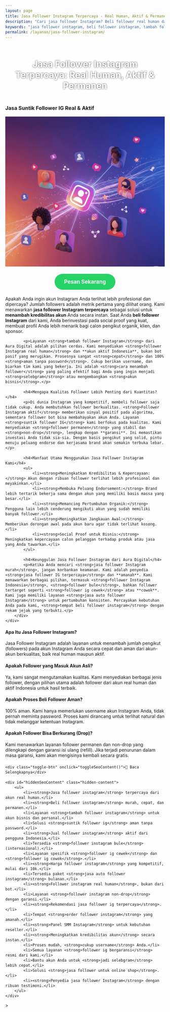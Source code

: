 ```yaml
---
layout: page
title: Jasa Follower Instagram Terpercaya - Real Human, Aktif & Permanen
description: "Cari jasa follower Instagram? Beli follower real human dari akun aktif Indonesia. Layanan suntik follower IG terpercaya, aman, murah, dan bergaransi untuk menaikkan kredibilitas akun Anda."
keywords: "jasa follower instagram, beli follower instagram, tambah follower instagram, jual follower instagram, suntik follower ig, order follower ig, panel smm instagram, follower instagram real human, follower instagram aktif, follower instagram indonesia, follower instagram permanen, follower ig non-drop, jasa follower ig terpercaya, jasa follower instagram aman, follower ig bergaransi, jasa auto follower instagram, meningkatkan kredibilitas akun, harga follower instagram, jasa follower instagram murah, rekomendasi jasa follower ig, follower ig cewek, follower ig cowok"
permalink: /layanan/jasa-follower-instagram/
---
```


<script type="application/ld+json">
{
  "@context": "https://schema.org",
  "@graph": [
    {
      "@type": "WebSite",
      "@id": "https://auradigital.id/#website",
      "url": "https://auradigital.id/",
      "name": "auradigital.id"
    },
    {
      "@type": "WebPage",
      "@id": "https://auradigital.id/layanan/jasa-follower-instagram/#webpage",
      "url": "https://auradigital.id/layanan/jasa-follower-instagram/",
      "name": "Jasa Follower Instagram | Real Human, Aktif & Terpercaya",
      "isPartOf": {
        "@id": "https://auradigital.id/#website"
      },
      "breadcrumb": {
        "@id": "https://auradigital.id/layanan/jasa-follower-instagram/#breadcrumb"
      },
      "description": "Butuh jasa follower Instagram terpercaya? Kami adalah solusi untuk menambah follower real human yang aktif dan permanen. Layanan suntik follower IG aman untuk meningkatkan kredibilitas akun Anda."
    },
    {
      "@type": "Service",
      "name": "Jasa Follower Instagram (Real & Aktif)",
      "serviceType": "Social Media Marketing",
      "provider": {
        "@type": "WebSite",
        "name": "auradigital.id",
        "url": "https://auradigital.id/"
      },
      "areaServed": {
        "@type": "Country",
        "name": "Indonesia"
      },
      "description": "Jasa tambah follower Instagram dari akun real human Indonesia untuk meningkatkan kredibilitas, social proof, dan membuka peluang endorse. Layanan terpercaya, aman, dan bergaransi."
    },
    {
      "@type": "Product",
      "name": "Paket Follower Instagram (Indonesia & Bule)",
      "image": "https://raw.githubusercontent.com/AzkaAtta/azkaatta.github.io/main/image/jasa-follower-instagram.webp",
      "description": "Beli paket follower Instagram real dan aktif. Tersedia follower Indonesia dan follower Bule (internasional). Dikerjakan oleh tim profesional untuk meningkatkan kredibilitas akun secara aman dan cepat.",
      "brand": {
        "@type": "Brand",
        "name": "auradigital.id"
      },
      "offers": {
        "@type": "Offer",
        "priceCurrency": "IDR",
        "price": "2000",
        "availability": "https://schema.org/InStock",
        "url": "https://auradigital.id/layanan/jasa-follower-instagram/"
      }
    },
    {
      "@type": "BreadcrumbList",
      "@id": "https://auradigital.id/layanan/jasa-follower-instagram/#breadcrumb",
      "itemListElement": [
        {
          "@type": "ListItem",
          "position": 1,
          "name": "Home",
          "item": "https://auradigital.id/"
        },
        {
          "@type": "ListItem",
          "position": 2,
          "name": "Layanan",
          "item": "https://auradigital.id/layanan/"
        },
        {
          "@type": "ListItem",
          "position": 3,
          "name": "Jasa Follower Instagram",
          "item": "https://auradigital.id/layanan/jasa-follower-instagram/"
        }
      ]
    },
    {
      "@type": "FAQPage",
      "mainEntity": [
        {
          "@type": "Question",
          "name": "Apa itu Jasa Follower Instagram?",
          "acceptedAnswer": {
            "@type": "Answer",
            "text": "Jasa Follower Instagram adalah layanan untuk menambah jumlah pengikut (followers) pada akun Instagram Anda secara cepat dan aman dari akun-akun real dan aktif."
          }
        },
        {
          "@type": "Question",
          "name": "Apakah follower yang didapat adalah akun asli (real human)?",
          "acceptedAnswer": {
            "@type": "Answer",
            "text": "Ya, kami sangat mengutamakan kualitas. Kami menyediakan follower dari akun real human dan aktif, terutama follower Indonesia. Ini jauh lebih baik daripada follower bot yang berisiko."
          }
        },
        {
          "@type": "Question",
          "name": "Apakah prosesnya aman dan bergaransi?",
          "acceptedAnswer": {
            "@type": "Answer",
            "text": "Sangat aman. Kami tidak memerlukan password, cukup username Anda. Sebagian besar layanan kami juga bergaransi (non-drop) untuk memastikan jumlah follower Anda tetap stabil."
          }
        }
      ]
    }
  ]
}
</script>

<h1 style="text-align: center; color: #fff; text-shadow: 0 0 4px rgba(0,0,0,0.7); padding: 20px 15px;">
    Jasa Follower Instagram Terpercaya: Real Human, Aktif & Permanen
</h1>

<div class="jasa-top-komen-tiktok-container">
    <div class="service-card" id="jasa-follower-instagram-card" onclick="toggleService(this)">
        <h3>Jasa Suntik Follower IG Real & Aktif</h3>
        <img src="https://raw.githubusercontent.com/AzkaAtta/azkaatta.github.io/main/image/jasa-follower-instagram.webp" alt="Jasa Follower Instagram Real Human" style="max-width:100%; height:auto;" loading="lazy">
        <a href="https://wa.me/62895402343693?text=Halo,%20saya%20tertarik%20dengan%20Jasa%20Follower%20Instagram.%20Bisa%20info%20lebih%20lanjut?" target="_blank" class="whatsapp-button" style="display: block; width: fit-content; margin: 20px auto; padding: 15px 30px; background-color: #25D366; color: white; text-align: center; text-decoration: none; border-radius: 50px; font-size: 1.2em; font-weight: bold; transition: background-color 0.3s ease;">
            Pesan Sekarang
        </a>
        <div class="service-description">
            <p>Apakah Anda ingin akun Instagram Anda terlihat lebih profesional dan dipercaya? Jumlah followers adalah metrik pertama yang dilihat orang. Kami menawarkan <strong>jasa follower Instagram terpercaya</strong> sebagai solusi untuk <strong>menambah kredibilitas akun</strong> Anda secara instan. Saat Anda <strong>beli follower Instagram</strong> dari kami, Anda berinvestasi pada social proof yang kuat, membuat profil Anda lebih menarik bagi calon pengikut organik, klien, dan sponsor.</p>

            <p>Layanan <strong>tambah follower Instagram</strong> dari Aura Digital adalah pilihan cerdas. Kami menyediakan <strong>follower Instagram real human</strong> dan **akun aktif Indonesia**, bukan bot pasif yang merugikan. Prosesnya sangat <strong>cepat</strong> dan 100% <strong>aman tanpa password</strong>. Cukup berikan username, dan biarkan tim kami yang bekerja. Ini adalah <strong>cara menambah follower</strong> yang paling efektif bagi Anda yang ingin menjadi <strong>selebgram</strong> atau mengembangkan <strong>akun bisnis</strong>.</p>

            <h4>Mengapa Kualitas Follower Lebih Penting dari Kuantitas?</h4>
            <p>Di dunia Instagram yang kompetitif, membeli follower saja tidak cukup. Anda membutuhkan follower berkualitas. <strong>Follower Instagram aktif</strong> memberikan sinyal positif pada algoritma, sementara follower bot bisa membahayakan akun Anda. Layanan <strong>suntik follower IG</strong> kami berfokus pada kualitas. Kami menyediakan <strong>follower permanen</strong> yang stabil dan <strong>non-drop</strong>, lengkap dengan **garansi**. Ini memastikan investasi Anda tidak sia-sia. Dengan basis pengikut yang solid, pintu menuju peluang endorse dan kerjasama brand akan semakin terbuka lebar.</p>

            <h4>Manfaat Utama Menggunakan Jasa Follower Instagram Kami</h4>
            <ul>
                <li><strong>Meningkatkan Kredibilitas & Kepercayaan:</strong> Akun dengan ribuan follower terlihat lebih profesional dan meyakinkan.</li>
                <li><strong>Membuka Peluang Endorsement:</strong> Brand lebih tertarik bekerja sama dengan akun yang memiliki basis massa yang besar.</li>
                <li><strong>Memancing Pertumbuhan Organik:</strong> Pengguna lain lebih cenderung mengikuti akun yang sudah memiliki banyak follower.</li>
                <li><strong>Meningkatkan Jangkauan Awal:</strong> Memberikan dorongan awal pada akun baru agar tidak terlihat kosong.</li>
                <li><strong>Social Proof untuk Bisnis:</strong> Meningkatkan kepercayaan calon pelanggan terhadap produk atau jasa yang Anda tawarkan.</li>
            </ul>

            <h4>Keunggulan Jasa Follower Instagram dari Aura Digital</h4>
            <p>Ketika Anda mencari <strong>jasa follower Instagram murah</strong>, jangan korbankan keamanan. Kami adalah penyedia <strong>jasa follower IG terpercaya</strong> dan **amanah**. Kami menawarkan berbagai pilihan, termasuk <strong>follower Instagram Indonesia</strong>, <strong>follower bule</strong>, bahkan follower tertarget seperti <strong>follower ig cewek</strong> atau **cowok**. Kami juga memiliki layanan <strong>jasa auto follower Instagram</strong> untuk pertumbuhan konsisten. Percayakan kebutuhan Anda pada kami, <strong>tempat beli follower instagram</strong> dengan rekam jejak yang terbukti.</p>
        </div>
    </div>
</div>

<style>
  /* Struktur CSS Anda tidak diubah */
</style>

<div class="accordion">
  <div class="accordion-item">
    <div class="accordion-title"><h4>Apa Itu Jasa Follower Instagram?</h4></div>
    <div class="accordion-content">
      Jasa Follower Instagram adalah layanan untuk menambah jumlah pengikut (followers) pada akun Instagram Anda secara cepat dan aman dari akun-akun berkualitas, baik real human maupun aktif.
    </div>
  </div>

  <div class="accordion-item">
    <div class="accordion-title"><h4>Apakah Follower yang Masuk Akun Asli?</h4></div>
    <div class="accordion-content">
      Ya, kami sangat mengutamakan kualitas. Kami menyediakan berbagai jenis follower, dengan pilihan utama adalah follower dari akun real human dan aktif Indonesia untuk hasil terbaik.
    </div>
  </div>

  <div class="accordion-item">
    <div class="accordion-title"><h4>Apakah Proses Beli Follower Aman?</h4></div>
    <div class="accordion-content">
      100% aman. Kami hanya memerlukan username akun Instagram Anda, tidak pernah meminta password. Proses kami dirancang untuk terlihat natural dan tidak melanggar ketentuan Instagram.
    </div>
  </div>
  
  <div class="accordion-item">
    <div class="accordion-title"><h4>Apakah Follower Bisa Berkurang (Drop)?</h4></div>
    <div class="accordion-content">
      Kami menawarkan layanan follower permanen dan non-drop yang dilengkapi dengan garansi isi ulang (refill). Jika terjadi penurunan dalam masa garansi, kami akan mengisinya kembali secara gratis.
    </div>
  </div>
</div>

<script>
  // Struktur JS Anda tidak diubah
</script>


<style>
  /* Struktur CSS Anda tidak diubah */
</style>

<div class="toggle-container">

    <div class="toggle-btn" onclick="toggleSeoContent()">📌 Baca Selengkapnya</div>
    
    <div id="hiddenSeoContent" class="hidden-content">
        <ul>
            <li><strong>Jasa follower instagram</strong> terpercaya dari akun real human.</li>
            <li><strong>Beli follower instagram</strong> murah, cepat, dan permanen.</li>
            <li>Layanan <strong>tambah follower instagram</strong> untuk akun bisnis dan personal.</li>
            <li>Solusi <strong>suntik follower ig</strong> aman tanpa password.</li>
            <li><strong>Jual follower instagram</strong> aktif dari pengguna Indonesia.</li>
            <li>Tersedia <strong>follower instagram bule</strong> (internasional).</li>
            <li>Layanan spesifik <strong>follower ig cewek</strong> dan <strong>follower ig cowok</strong>.</li>
            <li><strong>Harga follower instagram</strong> yang kompetitif, mulai dari 10k.</li>
            <li>Tersedia paket <strong>jasa auto follower instagram</strong> bulanan.</li>
            <li><strong>Follower instagram real human</strong>, bukan dari bot.</li>
            <li>Layanan <strong>follower instagram non-drop</strong> dengan garansi.</li>
            <li><strong>Rekomendasi jasa follower ig terpercaya</strong>.</li>
            <li>Tempat <strong>order follower instagram</strong> yang amanah.</li>
            <li><strong>Panel SMM Instagram</strong> untuk kebutuhan reseller.</li>
            <li><strong>Meningkatkan kredibilitas akun</strong> secara instan.</li>
            <li>Proses mudah, <strong>cukup username</strong> Anda.</li>
            <li>Semua layanan <strong>follower ig bergaransi</strong> resmi dari kami.</li>
            <li>Bantu akun Anda untuk <strong>jadi selebgram</strong> lebih cepat.</li>
            <li>Solusi <strong>jasa follower untuk online shop</strong>.</li>
            <li><strong>Penyedia jasa follower Instagram</strong> dengan ribuan testimoni.</li>
        </ul>
    </div>
</div>

<style>
    .toggle-container {
        margin-top: 20px; 
    }
    .toggle-btn {
        cursor: pointer;
        /* Warna tombol diubah agar kontras dengan background gelap */
        color: #67e8f9; /* Biru Cyan Terang */
        text-decoration: underline;
        display: inline-block;
        font-weight: bold;
        text-shadow: 0 1px 2px rgba(0,0,0,0.5);
    }
    .hidden-content {
        /* KUNCI #1: Konten disembunyikan di awal */
        display: none; 
        
        /* KUNCI #2: Style diubah menjadi transparan & teks putih */
        background: rgba(0, 0, 0, 0.25); /* Background semi-transparan gelap */
        backdrop-filter: blur(8px);
        color: #ffffff; /* Warna teks utama menjadi putih */
        border: 1px solid rgba(255, 255, 255, 0.15); /* Border efek kaca */
        
        margin-top: 15px;
        padding: 20px;
        border-radius: 12px;
        text-shadow: 0 1px 2px rgba(0,0,0,0.5); /* Bayangan agar teks mudah dibaca */
    }
    .hidden-content ul {
        margin: 0;
        padding-left: 20px;
    }
    .hidden-content li {
        margin-bottom: 8px;
    }
    .hidden-content strong {
        color: #93c5fd; /* Warna biru muda untuk keyword */
    }
</style>>

<script>
    function toggleSeoContent() {
        var content = document.getElementById("hiddenSeoContent");
        var button = document.querySelector(".toggle-btn");
        
        // Cek apakah konten sedang tersembunyi atau tidak
        if (content.style.display === "none" || content.style.display === "") {
            content.style.display = "block";
            button.textContent = "📌 Tutup Selengkapnya";
        } else {
            content.style.display = "none";
            button.textContent = "📌 Baca Selengkapnya";
        }
    }
</script>
<script>
    // Struktur JS Anda tidak diubah
</script>
